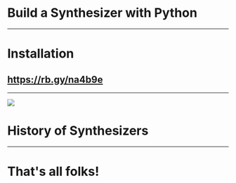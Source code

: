
# Build a Synthesizer with Python

---

# Installation

## https://rb.gy/na4b9e

---

![](https://media.wnyc.org/i/800/0/c/85/1/moog.jpg)

# History of Synthesizers

---

# That's all folks!
